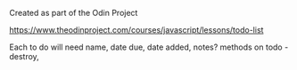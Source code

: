 Created as part of the Odin Project

https://www.theodinproject.com/courses/javascript/lessons/todo-list

Each to do will need 
name, date due, date added, notes?
methods on todo - destroy, 